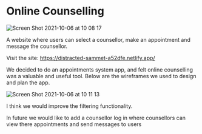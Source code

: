 # Online Counselling
 
 
 ![Screen Shot 2021-10-06 at 10 08 17](https://user-images.githubusercontent.com/52134584/136173894-4328f579-e976-4a33-b972-610425715f92.png)
 
 A website where users can select a counsellor, make an appointment and message the counsellor.
 
 Visit the site: https://distracted-sammet-a52dfe.netlify.app/
 
 We decided to do an appointments system app, and felt online counselling was a valuable and useful tool. Below are the wireframes we used to design and plan the app.
 
![Screen Shot 2021-10-06 at 10 11 13](https://user-images.githubusercontent.com/52134584/136174334-a00c97c2-164e-4edf-adc2-3e44bd024ff3.png)

I think we would improve the filtering functionality.

In future we would like to add a counsellor log in where counsellors can view there appointments and send messages to users

